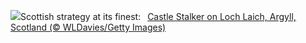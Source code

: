 ![](https://www.bing.com/th?id=OHR.ArgyllStalker_EN-US2452683665_UHD.jpg&w=1000)Scottish strategy at its finest:&nbsp;&ensp;[Castle Stalker on Loch Laich, Argyll, Scotland (© WLDavies/Getty Images)](https://www.bing.com/th?id=OHR.ArgyllStalker_EN-US2452683665_UHD.jpg)
<br><br/>
